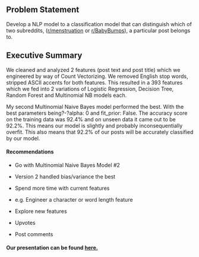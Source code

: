 Problem Statement
----
Develop a NLP model to a classification model that can distinguish which of two subreddits, ([r/menstruation](https://www.reddit.com/r/menstruation) or [r/BabyBumps](https://www.reddit.com/r/BabyBumps)), a particular post belongs to.


## Executive Summary
We cleaned and analyzed 2 features (post text and post title) which we engineered by way of Count Vectorizing. We removed English stop words, stripped ASCII accents for both features.  This resulted in a 393 features which we fed into 2 variations of Logistic Regression, Decision Tree, Random Forest and Multinomial NB models each.

My second Multinomial Naive Bayes model performed the best. With the best parameters being?-?alpha: 0 and fit_prior: False. The accuracy score on the training data was 92.4% and on unseen data it came out to be 92.2%. This means our model is slightly and probably inconsequentially overfit. This also means that 92.2% of our posts will be accurately classified by our model.

#### Recommendations

* Go with Multinomial Naive Bayes Model #2
 * Version 2 handled bias/variance the best

* Spend more time with current features
 * e.g. Engineer a character or word length feature

* Explore new features
 * Upvotes
 * Post comments

   
#### Our presentation can be found [here.](https://docs.google.com/presentation/d/1S3R8KSKmX8M_uOtiXYiAQbVpRUHqMC8QfxfBW7Zx18k/edit?usp=sharing)